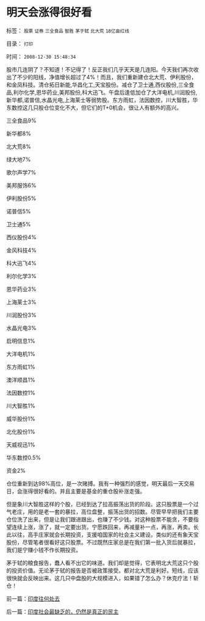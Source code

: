 # 明天会涨得很好看

标签： `股票` `证券` `三全食品` `智胜` `茅于轼` `北大荒` `18亿亩红线` 

目录： `打印`

时间： `2008-12-30 15:48:34`

股市几连阴了？不知道！不记得了！反正我们几乎天天是几连阳。今天我们再次收出了不少的阳线，净值增长超过了4%！而且，我们重新建仓北大荒、伊利股份，和金凤科技。清仓拓日新能,华昌化工,天宝股份。减仓了卫士通,西仪股份,三全食品,利尔化学,恩华药业,美邦股份,科大迅飞。午盘后逢低加仓了大洋电机,川润股份,新华都,诺普信,水晶光电,上海莱士等弱势股。东方雨虹，法因数控，川大智胜，华东数控这几只股仓位变化不大，但它们的T+0机会，很让人有额外的高兴。

三全食品9%

新华都8%

北大荒8%

绿大地7%

歌尔声学7%

美邦服饰6%

伊利股份5%

诺普信5%

卫士通5%

西仪股份4%

金风科技4%

科大迅飞4%

利尔化学3%

恩华药业3%

上海莱士3%

川润股份3%

水晶光电3%

启明信息1%

大洋电机1%

东方雨虹1%

澳洋顺昌1%

法因数控1%

川大智胜1%

威华股份1%

北化股份1%

天威视迅1%

华东数控0.5%

资金2%

仓位重新到达98%高位，是一次赌搏。我有一种强烈的感觉，明天最后一天交易日，会涨得很好看的。并且主要是基金的重仓股补涨走强。

但是象川大智胜这样的个股，已经到达了拉高振荡出货的阶段。这只股票是一个过气老庄，用的是老一套的暴拉，高位盘整，振荡出货的招数。尽管早早把我们主要仓位洗了出来，但是让我们跟进跟出，也赚了不少钱。对这种股票不能贪，不要指望连续上涨，涨了，就一定要出货。宁愿跌回来，再减量补一点，再涨，再卖。长此以往，高手庄家就会长期投资，支援咱国家的社会主义建设。类似的还有象天宝股份，尽管笔者很看好这只股票。不过既然庄家总是在我们第一批入货后就暴拉，我们是宁赚小钱不作长期投资。

茅于轼的粮食报告，蠢人看不出它的味道。我们却是觉得，它表明北大荒这只个股的投资价值。无论茅于轼的报告是否被政策接受。都对北大荒是利好。短线，应该很快就会反映出来。这几只中盘股的大规模进入，如果错了怎么办？休克疗法！斩仓！



前一篇：[印度往何处去](../../../2008/12/30/印度往何处去.md)

后一篇：[印度社会最缺乏的，仍然是真正的民主](../../../2008/12/31/印度社会最缺乏的，仍然是真正的民主.md)
